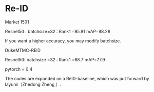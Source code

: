 # Re-ID

Market 1501

Resnet50 :  batchsize=32 :    Rank1 =95.81         mAP=88.28


If you want a higher accuracy, you may  modify batchsize.     
                 
                 
DukeMTMC-REID 

Resnet50:  batchsize =32 :    Rank1 =88.7          mAP=77.9    

pytorch = 0.4

The codes are expanded on a ReID-baseline, which was put forward by layumi（Zhedong Zheng,）.
